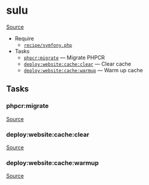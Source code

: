 <!-- DO NOT EDIT THIS FILE! -->
<!-- Instead edit recipe/sulu.php -->
<!-- Then run bin/docgen -->

# sulu

[Source](/recipe/sulu.php)



* Require
  * [`recipe/symfony.php`](/docs/recipe/symfony.md)
* Tasks
  * [`phpcr:migrate`](#phpcrmigrate) — Migrate PHPCR
  * [`deploy:website:cache:clear`](#deploywebsitecacheclear) — Clear cache
  * [`deploy:website:cache:warmup`](#deploywebsitecachewarmup) — Warm up cache


## Tasks
### phpcr:migrate
[Source](https://github.com/deployphp/deployer/search?q=%22phpcr%3Amigrate%22+in%3Afile+language%3Aphp+path%3Arecipe+filename%3Asulu.php)



### deploy:website:cache:clear
[Source](https://github.com/deployphp/deployer/search?q=%22deploy%3Awebsite%3Acache%3Aclear%22+in%3Afile+language%3Aphp+path%3Arecipe+filename%3Asulu.php)



### deploy:website:cache:warmup
[Source](https://github.com/deployphp/deployer/search?q=%22deploy%3Awebsite%3Acache%3Awarmup%22+in%3Afile+language%3Aphp+path%3Arecipe+filename%3Asulu.php)



